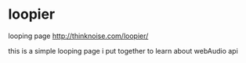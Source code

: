 loopier
=======

looping page
http://thinknoise.com/loopier/

this is a simple looping page i put together to learn about webAudio api

